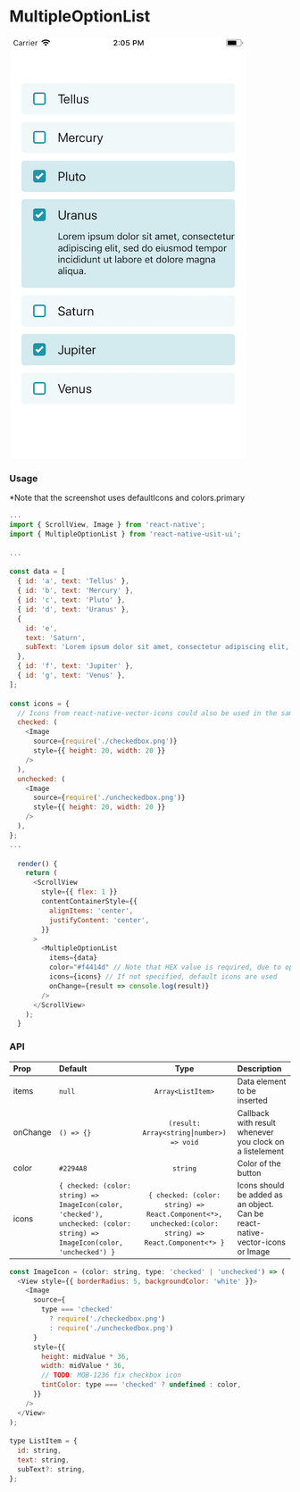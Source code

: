# MultipleOptionList

![Screenshot of button](./screenshots/multipleoptionlist.png)

### Usage

\*Note that the screenshot uses defaultIcons and colors.primary

```js
...
import { ScrollView, Image } from 'react-native';
import { MultipleOptionList } from 'react-native-usit-ui';

...

const data = [
  { id: 'a', text: 'Tellus' },
  { id: 'b', text: 'Mercury' },
  { id: 'c', text: 'Pluto' },
  { id: 'd', text: 'Uranus' },
  {
    id: 'e',
    text: 'Saturn',
    subText: 'Lorem ipsum dolor sit amet, consectetur adipiscing elit, sed do        eiusmod tempor incididunt ut labore et dolore magna aliqua.',
  },
  { id: 'f', text: 'Jupiter' },
  { id: 'g', text: 'Venus' },
];

const icons = {
  // Icons from react-native-vector-icons could also be used in the same pattern
  checked: (
    <Image
      source={require('./checkedbox.png')}
      style={{ height: 20, width: 20 }}
    />
  ),
  unchecked: (
    <Image
      source={require('./uncheckedbox.png')}
      style={{ height: 20, width: 20 }}
    />
  ),
};
...

  render() {
    return (
      <ScrollView
        style={{ flex: 1 }}
        contentContainerStyle={{
          alignItems: 'center',
          justifyContent: 'center',
        }}
      >
        <MultipleOptionList
          items={data}
          color="#f4414d" // Note that HEX value is required, due to opacity design
          icons={icons} // If not specified, default icons are used
          onChange={result => console.log(result)}
        />
      </ScrollView>
    );
  }
```

### API

| Prop     | Default                                                                                                                    |                                                 Type                                                  | Description                                                                   |
| :------- | :------------------------------------------------------------------------------------------------------------------------- | :---------------------------------------------------------------------------------------------------: | :---------------------------------------------------------------------------- |
| items    | `null`                                                                                                                     |                                           `Array<ListItem>`                                           | Data element to be inserted                                                   |
| onChange | `() => {}`                                                                                                                 |                               `(result: Array<string⎮number>) => void`                                | Callback with result whenever you clock on a listelement                      |
| color    | `#2294A8`                                                                                                                  |                                               `string`                                                | Color of the button                                                           |
| icons    | `{ checked: (color: string) => ImageIcon(color, 'checked'), unchecked: (color: string) => ImageIcon(color, 'unchecked') }` | `{ checked: (color: string) => React.Component<*>, unchecked:(color: string) => React.Component<*> }` | Icons should be added as an object. Can be react-native-vector-icons or Image |

```js
const ImageIcon = (color: string, type: 'checked' | 'unchecked') => (
  <View style={{ borderRadius: 5, backgroundColor: 'white' }}>
    <Image
      source={
        type === 'checked'
          ? require('./checkedbox.png')
          : require('./uncheckedbox.png')
      }
      style={{
        height: midValue * 36,
        width: midValue * 36,
        // TODO: MOB-1236 fix checkbox icon
        tintColor: type === 'checked' ? undefined : color,
      }}
    />
  </View>
);

type ListItem = {
  id: string,
  text: string,
  subText?: string,
};
```
